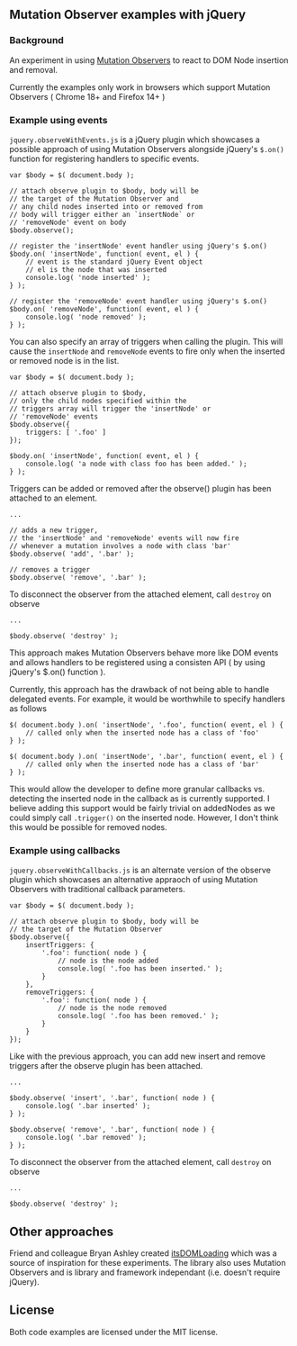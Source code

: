 ## Mutation Observer examples with jQuery

### Background

An experiment in using [Mutation Observers](https://developer.mozilla.org/en-US/docs/Web/API/MutationObserver) to react to DOM Node insertion and removal.

Currently the examples only work in browsers which support Mutation Observers ( Chrome 18+ and Firefox 14+ )

### Example using events

`jquery.observeWithEvents.js` is a jQuery plugin which showcases a possible approach of using Mutation Observers alongside jQuery's `$.on()` function for registering handlers to specific events.

	var $body = $( document.body );

	// attach observe plugin to $body, body will be 
	// the target of the Mutation Observer and
	// any child nodes inserted into or removed from
	// body will trigger either an `insertNode` or 
	// 'removeNode' event on body
	$body.observe();

	// register the 'insertNode' event handler using jQuery's $.on()
	$body.on( 'insertNode', function( event, el ) {
		// event is the standard jQuery Event object
		// el is the node that was inserted
		console.log( 'node inserted' );
	} );

	// register the 'removeNode' event handler using jQuery's $.on()
	$body.on( 'removeNode', function( event, el ) {
		console.log( 'node removed' );
	} );

You can also specify an array of triggers when calling the plugin. This will cause the `insertNode` and `removeNode` events to fire only when the inserted or removed node is in the list.

	var $body = $( document.body );

	// attach observe plugin to $body,
	// only the child nodes specified within the
	// triggers array will trigger the 'insertNode' or
	// 'removeNode' events
	$body.observe({
		triggers: [ '.foo' ]
	});

	$body.on( 'insertNode', function( event, el ) {
		console.log( 'a node with class foo has been added.' );
	} );

Triggers can be added or removed after the observe() plugin has been attached to an element.

	...
	
	// adds a new trigger,
	// the 'insertNode' and 'removeNode' events will now fire
	// whenever a mutation involves a node with class 'bar'
	$body.observe( 'add', '.bar' );

	// removes a trigger
	$body.observe( 'remove', '.bar' );

To disconnect the observer from the attached element, call `destroy` on observe

	...

	$body.observe( 'destroy' );


This approach makes Mutation Observers behave more like DOM events and allows handlers to be registered using a consisten API ( by using jQuery's $.on() function ).

Currently, this approach has the drawback of not being able to handle delegated events. For example, it would be worthwhile to specify handlers as follows

	$( document.body ).on( 'insertNode', '.foo', function( event, el ) {
		// called only when the inserted node has a class of 'foo'
	} );

	$( document.body ).on( 'insertNode', '.bar', function( event, el ) {
		// called only when the inserted node has a class of 'bar'
	} );

This would allow the developer to define more granular callbacks vs. detecting the inserted node in the callback as is currently supported. I believe adding this support would be fairly trivial on addedNodes as we could simply call `.trigger()` on the inserted node. However, I don't think this would be possible for removed nodes.

### Example using callbacks

`jquery.observeWithCallbacks.js` is an alternate version of the observe plugin which showcases an alternative appraoch of using Mutation Observers with traditional callback parameters.

	var $body = $( document.body );

	// attach observe plugin to $body, body will be 
	// the target of the Mutation Observer
	$body.observe({
		insertTriggers: {
			'.foo': function( node ) {
				// node is the node added
				console.log( '.foo has been inserted.' );
			}
		},
		removeTriggers: {
			'.foo': function( node ) {
				// node is the node removed
				console.log( '.foo has been removed.' );
			}
		}
	});

Like with the previous approach, you can add new insert and remove triggers after the observe plugin has been attached.

	...

	$body.observe( 'insert', '.bar', function( node ) {
		console.log( '.bar inserted' );
	} );

	$body.observe( 'remove', '.bar', function( node ) {
		console.log( '.bar removed' );
	} );

To disconnect the observer from the attached element, call `destroy` on observe

	...

	$body.observe( 'destroy' );

## Other approaches

Friend and colleague Bryan Ashley created [itsDOMLoading](https://github.com/bryanashley/itsDOMLoading) which was a source of inspiration for these experiments. The library also uses Mutation Observers and is library and framework independant (i.e. doesn't require jQuery).

## License

Both code examples are licensed under the MIT license.